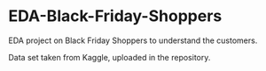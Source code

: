 # EDA-Black-Friday-Shoppers
EDA project on Black Friday Shoppers to understand the customers.

Data set taken from Kaggle, uploaded in the repository.
